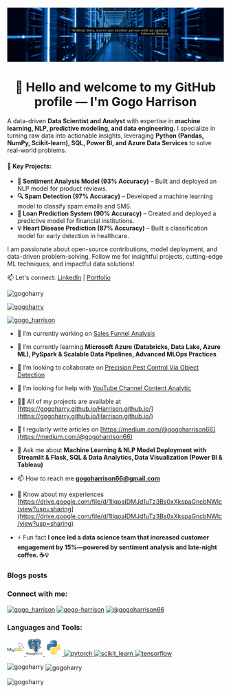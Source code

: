 <p align="center">
  <img src="header.jpg" alt="Gogo Harrison's GitHub Banner" />
</p>

<h1 align="center">👋 Hello and welcome to my GitHub profile — I'm Gogo Harrison</h1>

A data-driven **Data Scientist and Analyst** with expertise in **machine learning, NLP, predictive modeling, and data engineering.** I specialize in turning raw data into actionable insights, leveraging **Python (Pandas, NumPy, Scikit-learn), SQL, Power BI, and Azure Data Services** to solve real-world problems.

#### 📌 Key Projects:

- **🚀 Sentiment Analysis Model (93% Accuracy)** – Built and deployed an NLP model for product reviews.
- **🔍 Spam Detection (97% Accuracy)** – Developed a machine learning model to classify spam emails and SMS.
- **🏦 Loan Prediction System (90% Accuracy)** – Created and deployed a predictive model for financial institutions.
- **💡 Heart Disease Prediction (87% Accuracy)** – Built a classification model for early detection in healthcare.

I am passionate about open-source contributions, model deployment, and data-driven problem-solving. Follow me for insightful projects, cutting-edge ML techniques, and impactful data solutions!

📫 Let's connect: [LinkedIn](https://www.linkedin.com/in/gogo-harrison/) | [Portfolio](https://gogoharry.github.io)

<p align="left"> <img src="https://komarev.com/ghpvc/?username=gogoharry&label=Profile%20views&color=0e75b6&style=flat" alt="gogoharry" /> </p>

<p align="left"> <a href="https://github.com/ryo-ma/github-profile-trophy"><img src="https://github-profile-trophy.vercel.app/?username=gogoharry" alt="gogoharry" /></a> </p>

<p align="left"> <a href="https://twitter.com/gogo_harrison" target="blank"><img src="https://img.shields.io/twitter/follow/gogo_harrison?logo=twitter&style=for-the-badge" alt="gogo_harrison" /></a> </p>

- 🔭 I’m currently working on [Sales Funnel Analysis](https://github.com/GogoHarry/Sales-Funnel-Analysis)

- 🌱 I’m currently learning **Microsoft Azure (Databricks, Data Lake, Azure ML), PySpark & Scalable Data Pipelines, Advanced MLOps Practices**

- 👯 I’m looking to collaborate on [Precision Pest Control Via Object Detection](https://github.com/GogoHarry/Precision-Pest-Control-Via-Object-Detection)

- 🤝 I’m looking for help with [YouTube Channel Content Analytic](https://github.com/GogoHarry/Alex-The-Analyst-s-YouTube-Channel-Content-Analytic)

- 👨‍💻 All of my projects are available at [https://gogoharry.github.io/Harrison.github.io/](https://gogoharry.github.io/Harrison.github.io/)

- 📝 I regularly write articles on [https://medium.com/@gogoharrison66](https://medium.com/@gogoharrison66)

- 💬 Ask me about **Machine Learning & NLP Model Deployment with Streamlit & Flask, SQL & Data Analytics, Data Visualization (Power BI & Tableau)**

- 📫 How to reach me **gogoharrison66@gmail.com**

- 📄 Know about my experiences [https://drive.google.com/file/d/1lIqoaIDMJd1uTz3Bs0xXkspaGncbNWlc/view?usp=sharing](https://drive.google.com/file/d/1lIqoaIDMJd1uTz3Bs0xXkspaGncbNWlc/view?usp=sharing)

- ⚡ Fun fact **I once led a data science team that increased customer engagement by 15%—powered by sentiment analysis and late-night coffee. ☕💡**

### Blogs posts
<!-- BLOG-POST-LIST:START -->
<!-- BLOG-POST-LIST:END -->

<h3 align="left">Connect with me:</h3>
<p align="left">
<a href="https://twitter.com/gogo_harrison" target="blank"><img align="center" src="https://raw.githubusercontent.com/rahuldkjain/github-profile-readme-generator/master/src/images/icons/Social/twitter.svg" alt="gogo_harrison" height="30" width="40" /></a>
<a href="https://linkedin.com/in/gogo-harrison" target="blank"><img align="center" src="https://raw.githubusercontent.com/rahuldkjain/github-profile-readme-generator/master/src/images/icons/Social/linked-in-alt.svg" alt="gogo-harrison" height="30" width="40" /></a>
<a href="https://medium.com/@gogoharrison66" target="blank"><img align="center" src="https://raw.githubusercontent.com/rahuldkjain/github-profile-readme-generator/master/src/images/icons/Social/medium.svg" alt="@gogoharrison66" height="30" width="40" /></a>
</p>

<h3 align="left">Languages and Tools:</h3>
<p align="left"> <a href="https://www.mysql.com/" target="_blank" rel="noreferrer"> <img src="https://raw.githubusercontent.com/devicons/devicon/master/icons/mysql/mysql-original-wordmark.svg" alt="mysql" width="40" height="40"/> </a> <a href="https://www.postgresql.org" target="_blank" rel="noreferrer"> <img src="https://raw.githubusercontent.com/devicons/devicon/master/icons/postgresql/postgresql-original-wordmark.svg" alt="postgresql" width="40" height="40"/> </a> <a href="https://www.python.org" target="_blank" rel="noreferrer"> <img src="https://raw.githubusercontent.com/devicons/devicon/master/icons/python/python-original.svg" alt="python" width="40" height="40"/> </a> <a href="https://pytorch.org/" target="_blank" rel="noreferrer"> <img src="https://www.vectorlogo.zone/logos/pytorch/pytorch-icon.svg" alt="pytorch" width="40" height="40"/> </a> <a href="https://scikit-learn.org/" target="_blank" rel="noreferrer"> <img src="https://upload.wikimedia.org/wikipedia/commons/0/05/Scikit_learn_logo_small.svg" alt="scikit_learn" width="40" height="40"/> </a> <a href="https://www.tensorflow.org" target="_blank" rel="noreferrer"> <img src="https://www.vectorlogo.zone/logos/tensorflow/tensorflow-icon.svg" alt="tensorflow" width="40" height="40"/> </a> </p>

<p><img align="left" src="https://github-readme-stats.vercel.app/api/top-langs?username=gogoharry&show_icons=true&locale=en&layout=compact" alt="gogoharry" /></p>

<p>&nbsp;<img align="center" src="https://github-readme-stats.vercel.app/api?username=gogoharry&show_icons=true&locale=en" alt="gogoharry" /></p>

<p><img align="center" src="https://github-readme-streak-stats.herokuapp.com/?user=gogoharry&" alt="gogoharry" /></p>
